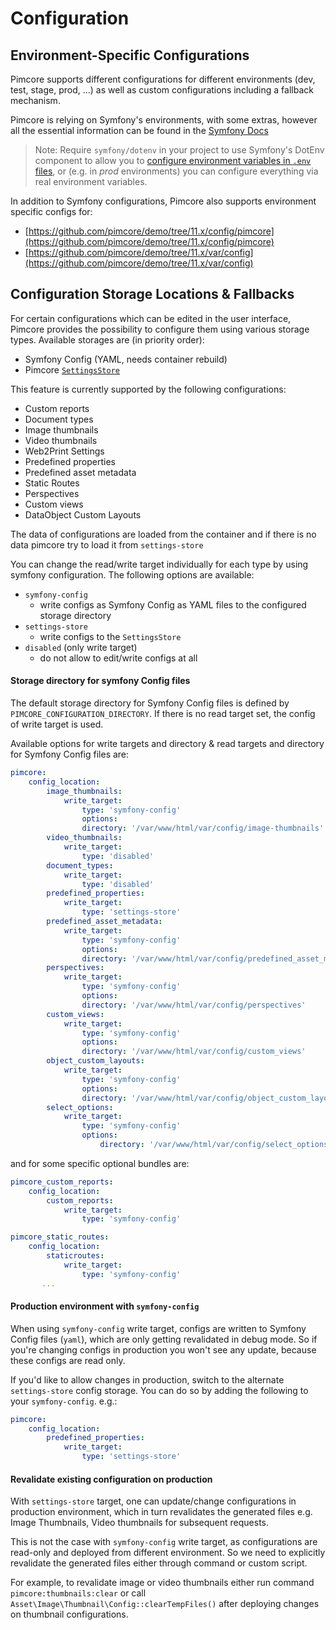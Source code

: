 # Configuration

## Environment-Specific Configurations
Pimcore supports different configurations for different environments (dev, test, stage, prod, ...) as well as custom 
configurations including a fallback mechanism. 

Pimcore is relying on Symfony's environments, with some extras, however all the essential 
information can be found in the [Symfony Docs](https://symfony.com/doc/current/configuration.html#configuration-environments)

> Note: Require `symfony/dotenv` in your project to use Symfony's DotEnv component to allow you to 
[configure environment variables in `.env` files](https://symfony.com/doc/current/configuration.html#configuring-environment-variables-in-env-files), 
or (e.g. in *prod* environments) you can configure everything via real environment variables.

In addition to Symfony configurations, Pimcore also supports environment specific configs for: 

* [https://github.com/pimcore/demo/tree/11.x/config/pimcore](https://github.com/pimcore/demo/tree/11.x/config/pimcore) 
* [https://github.com/pimcore/demo/tree/11.x/var/config](https://github.com/pimcore/demo/tree/11.x/var/config)


## Configuration Storage Locations & Fallbacks
For certain configurations which can be edited in the user interface, 
Pimcore provides the possibility to configure them using various storage types. 
Available storages are (in priority order): 
- Symfony Config (YAML, needs container rebuild)
- Pimcore [`SettingsStore`](../19_Development_Tools_and_Details/42_Settings_Store.md)

This feature is currently supported by the following configurations: 
- Custom reports
- Document types
- Image thumbnails 
- Video thumbnails
- Web2Print Settings
- Predefined properties
- Predefined asset metadata
- Static Routes
- Perspectives
- Custom views
- DataObject Custom Layouts

The data of configurations are loaded from the container and if there is no data pimcore try to load it from `settings-store`

You can change the read/write target individually for each type by using symfony configuration.
The following options are available: 
- `symfony-config` 
  - write configs as Symfony Config as YAML files to the configured storage directory
- `settings-store` 
  - write configs to the `SettingsStore`
- `disabled` (only write target) 
  - do not allow to edit/write configs at all

#### Storage directory for symfony Config files

The default storage directory for Symfony Config files is defined by `PIMCORE_CONFIGURATION_DIRECTORY`.
If there is no read target set, the config of write target is used.

Available options for write targets and directory & read targets and directory for Symfony Config files are: 
```yaml
pimcore:
    config_location:
        image_thumbnails:
            write_target:
                type: 'symfony-config'
                options:
                directory: '/var/www/html/var/config/image-thumbnails'
        video_thumbnails:
            write_target:
                type: 'disabled'
        document_types:
            write_target:
                type: 'disabled'
        predefined_properties:
            write_target:
                type: 'settings-store'
        predefined_asset_metadata:
            write_target:
                type: 'symfony-config'
                options:
                directory: '/var/www/html/var/config/predefined_asset_metadata'
        perspectives:
            write_target:
                type: 'symfony-config'
                options:
                directory: '/var/www/html/var/config/perspectives'
        custom_views:
            write_target:
                type: 'symfony-config'
                options:
                directory: '/var/www/html/var/config/custom_views'
        object_custom_layouts:
            write_target:
                type: 'symfony-config'
                options:
                directory: '/var/www/html/var/config/object_custom_layouts'
        select_options:
            write_target:
                type: 'symfony-config'
                options:
                    directory: '/var/www/html/var/config/select_options'
```

and for some specific optional bundles are:

```yaml
pimcore_custom_reports:
    config_location:
        custom_reports:
            write_target:
                type: 'symfony-config'

pimcore_static_routes:
    config_location:
        staticroutes:
            write_target:
                type: 'symfony-config'
       ...
```

#### Production environment with `symfony-config`
When using `symfony-config` write target, configs are written to Symfony Config files (`yaml`), which are only getting revalidated in debug mode. So if you're
changing configs in production you won't see any update, because these configs are read only.

If you'd like to allow changes in production, switch to the alternate `settings-store` config storage. 
You can do so by adding the following to your `symfony-config`. e.g.:
```yaml
pimcore:
    config_location:
        predefined_properties:
            write_target:
                type: 'settings-store'
```

#### Revalidate existing configuration on production
With `settings-store` target, one can update/change configurations in production environment, which in turn revalidates the generated files e.g. Image Thumbnails, Video thumbnails for subsequent requests.

This is not the case with `symfony-config` write target, as configurations are read-only and deployed from different environment. So we need to explicitly revalidate the generated files either through command or custom script. 

For example, to revalidate image or video thumbnails either run command `pimcore:thumbnails:clear` or call `Asset\Image\Thumbnail\Config::clearTempFiles()` after deploying changes on thumbnail configurations.
